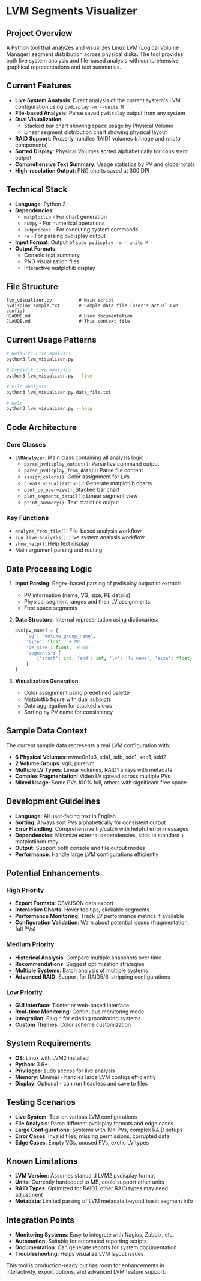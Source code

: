 # LVM Segments Visualizer

## Project Overview

A Python tool that analyzes and visualizes Linux LVM (Logical Volume Manager) segment distribution across physical disks. The tool provides both live system analysis and file-based analysis with comprehensive graphical representations and text summaries.

## Current Features

- **Live System Analysis**: Direct analysis of the current system's LVM configuration using `pvdisplay -m --units M`
- **File-based Analysis**: Parse saved `pvdisplay` output from any system
- **Dual Visualization**:
  - Stacked bar chart showing space usage by Physical Volume
  - Linear segment distribution chart showing physical layout
- **RAID Support**: Properly handles RAID1 volumes (_rimage_ and _rmeta_ components)
- **Sorted Display**: Physical Volumes sorted alphabetically for consistent output
- **Comprehensive Text Summary**: Usage statistics by PV and global totals
- **High-resolution Output**: PNG charts saved at 300 DPI

## Technical Stack

- **Language**: Python 3
- **Dependencies**: 
  - `matplotlib` - For chart generation
  - `numpy` - For numerical operations
  - `subprocess` - For executing system commands
  - `re` - For parsing pvdisplay output
- **Input Format**: Output of `sudo pvdisplay -m --units M`
- **Output Formats**: 
  - Console text summary
  - PNG visualization files
  - Interactive matplotlib display

## File Structure

```
lvm_visualizer.py          # Main script
pvdisplay_sample.txt       # Sample data file (user's actual LVM config)
README.md                  # User documentation
CLAUDE.md                  # This context file
```

## Current Usage Patterns

```bash
# Default: Live analysis
python3 lvm_visualizer.py

# Explicit live analysis
python3 lvm_visualizer.py --live

# File analysis
python3 lvm_visualizer.py data_file.txt

# Help
python3 lvm_visualizer.py --help
```

## Code Architecture

### Core Classes

- **`LVMAnalyzer`**: Main class containing all analysis logic
  - `parse_pvdisplay_output()`: Parse live command output
  - `parse_pvdisplay_from_data()`: Parse file content
  - `assign_colors()`: Color assignment for LVs
  - `create_visualization()`: Generate matplotlib charts
  - `plot_pv_overview()`: Stacked bar chart
  - `plot_segments_detail()`: Linear segment view
  - `print_summary()`: Text statistics output

### Key Functions

- `analyze_from_file()`: File-based analysis workflow
- `run_live_analysis()`: Live system analysis workflow  
- `show_help()`: Help text display
- Main argument parsing and routing

## Data Processing Logic

1. **Input Parsing**: Regex-based parsing of pvdisplay output to extract:
   - PV information (name, VG, size, PE details)
   - Physical segment ranges and their LV assignments
   - Free space segments

2. **Data Structure**: Internal representation using dictionaries:
   ```python
   pvs[pv_name] = {
       'vg': 'volume_group_name',
       'size': float,  # MB
       'pe_size': float,  # MB
       'segments': [
           {'start': int, 'end': int, 'lv': 'lv_name', 'size': float}
       ]
   }
   ```

3. **Visualization Generation**:
   - Color assignment using predefined palette
   - Matplotlib figure with dual subplots
   - Data aggregation for stacked views
   - Sorting by PV name for consistency

## Sample Data Context

The current sample data represents a real LVM configuration with:
- **6 Physical Volumes**: nvme0n1p3, sda1, sdb, sdc1, sdd1, sdd2
- **2 Volume Groups**: vg0, purelvm  
- **Multiple LV Types**: Linear volumes, RAID1 arrays with metadata
- **Complex Fragmentation**: Video LV spread across multiple PVs
- **Mixed Usage**: Some PVs 100% full, others with significant free space

## Development Guidelines

- **Language**: All user-facing text in English
- **Sorting**: Always sort PVs alphabetically for consistent output
- **Error Handling**: Comprehensive try/catch with helpful error messages
- **Dependencies**: Minimize external dependencies, stick to standard + matplotlib/numpy
- **Output**: Support both console and file output modes
- **Performance**: Handle large LVM configurations efficiently

## Potential Enhancements

### High Priority
- **Export Formats**: CSV/JSON data export
- **Interactive Charts**: Hover tooltips, clickable segments
- **Performance Monitoring**: Track LV performance metrics if available
- **Configuration Validation**: Warn about potential issues (fragmentation, full PVs)

### Medium Priority  
- **Historical Analysis**: Compare multiple snapshots over time
- **Recommendations**: Suggest optimization strategies
- **Multiple Systems**: Batch analysis of multiple systems
- **Advanced RAID**: Support for RAID5/6, stripping configurations

### Low Priority
- **GUI Interface**: Tkinter or web-based interface
- **Real-time Monitoring**: Continuous monitoring mode
- **Integration**: Plugin for existing monitoring systems
- **Custom Themes**: Color scheme customization

## System Requirements

- **OS**: Linux with LVM2 installed
- **Python**: 3.6+ 
- **Privileges**: sudo access for live analysis
- **Memory**: Minimal - handles large LVM configs efficiently
- **Display**: Optional - can run headless and save to files

## Testing Scenarios

- **Live System**: Test on various LVM configurations
- **File Analysis**: Parse different pvdisplay formats and edge cases
- **Large Configurations**: Systems with 10+ PVs, complex RAID setups
- **Error Cases**: Invalid files, missing permissions, corrupted data
- **Edge Cases**: Empty VGs, unused PVs, exotic LV types

## Known Limitations

- **LVM Version**: Assumes standard LVM2 pvdisplay format
- **Units**: Currently hardcoded to MB, could support other units
- **RAID Types**: Optimized for RAID1, other RAID types may need adjustment
- **Metadata**: Limited parsing of LVM metadata beyond basic segment info

## Integration Points

- **Monitoring Systems**: Easy to integrate with Nagios, Zabbix, etc.
- **Automation**: Suitable for automated reporting scripts  
- **Documentation**: Can generate reports for system documentation
- **Troubleshooting**: Helps visualize LVM layout issues

This tool is production-ready but has room for enhancements in interactivity, export options, and advanced LVM feature support.
